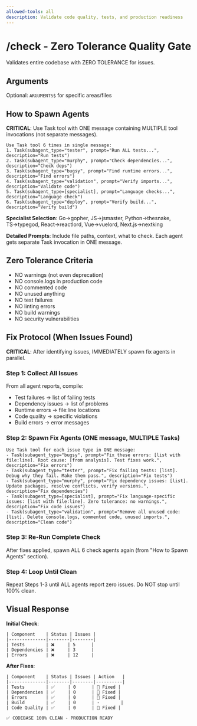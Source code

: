 ```yaml
---
allowed-tools: all
description: Validate code quality, tests, and production readiness
---
```


# /check - Zero Tolerance Quality Gate

Validates entire codebase with ZERO TOLERANCE for issues.

## Arguments
Optional: `ARGUMENTS$` for specific areas/files

## How to Spawn Agents

**CRITICAL**: Use Task tool with ONE message containing MULTIPLE tool invocations (not separate messages).

```
Use Task tool 6 times in single message:
1. Task(subagent_type="tester", prompt="Run ALL tests...", description="Run tests")
2. Task(subagent_type="murphy", prompt="Check dependencies...", description="Check deps")
3. Task(subagent_type="bugsy", prompt="Find runtime errors...", description="Find errors")
4. Task(subagent_type="validation", prompt="Verify imports...", description="Validate code")
5. Task(subagent_type=[specialist], prompt="Language checks...", description="Language check")
6. Task(subagent_type="deploy", prompt="Verify build...", description="Verify build")
```

**Specialist Selection**: Go→gopher, JS→jsmaster, Python→thesnake, TS→typegod, React→reactlord, Vue→vuelord, Next.js→nextking

**Detailed Prompts**: Include file paths, context, what to check. Each agent gets separate Task invocation in ONE message.

## Zero Tolerance Criteria

- NO warnings (not even deprecation)
- NO console.logs in production code
- NO commented code
- NO unused anything
- NO test failures
- NO linting errors
- NO build warnings
- NO security vulnerabilities

## Fix Protocol (When Issues Found)

**CRITICAL**: After identifying issues, IMMEDIATELY spawn fix agents in parallel.

### Step 1: Collect All Issues
From all agent reports, compile:
- Test failures → list of failing tests
- Dependency issues → list of problems
- Runtime errors → file:line locations
- Code quality → specific violations
- Build errors → error messages

### Step 2: Spawn Fix Agents (ONE message, MULTIPLE Tasks)
```
Use Task tool for each issue type in ONE message:
- Task(subagent_type="bugsy", prompt="Fix these errors: [list with file:line]. Root cause: [from analysis]. Test fixes work.", description="Fix errors")
- Task(subagent_type="tester", prompt="Fix failing tests: [list]. Debug why they fail. Make them pass.", description="Fix tests")
- Task(subagent_type="murphy", prompt="Fix dependency issues: [list]. Update packages, resolve conflicts, verify versions.", description="Fix dependencies")
- Task(subagent_type=[specialist], prompt="Fix language-specific issues: [list with file:line]. Zero tolerance: no warnings.", description="Fix code issues")
- Task(subagent_type="validation", prompt="Remove all unused code: [list]. Delete console.logs, commented code, unused imports.", description="Clean code")
```

### Step 3: Re-Run Complete Check
After fixes applied, spawn ALL 6 check agents again (from "How to Spawn Agents" section).

### Step 4: Loop Until Clean
Repeat Steps 1-3 until ALL agents report zero issues. Do NOT stop until 100% clean.

## Visual Response

**Initial Check**:
```
| Component    | Status | Issues |
|--------------|--------|--------|
| Tests        | ❌     | 5      |
| Dependencies | ❌     | 3      |
| Errors       | ❌     | 12     |
```

**After Fixes**:
```
| Component    | Status | Issues | Action   |
|--------------|--------|--------|----------|
| Tests        | ✅     | 0      | 🔧 Fixed |
| Dependencies | ✅     | 0      | 🔧 Fixed |
| Errors       | ✅     | 0      | 🔧 Fixed |
| Build        | ✅     | 0      | -        |
| Code Quality | ✅     | 0      | 🔧 Fixed |

✅ CODEBASE 100% CLEAN - PRODUCTION READY
```